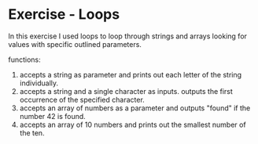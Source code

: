 # Exercise - Loops

In this exercise I used loops to loop through strings and arrays looking for values with specific outlined parameters.

functions:

1. accepts a string as parameter and prints out each letter of the string individually.
2. accepts a string and a single character as inputs. outputs the first occurrence of the specified character.
3. accepts an array of numbers as a parameter and outputs "found" if the number 42 is found.
4. accepts an array of 10 numbers and prints out the smallest number of the ten. 
